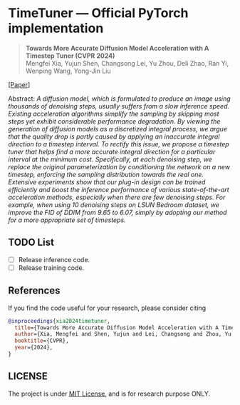 # TimeTuner &mdash; Official PyTorch implementation

> **Towards More Accurate Diffusion Model Acceleration with A Timestep Tuner (CVPR 2024)** <br>
> Mengfei Xia, Yujun Shen, Changsong Lei, Yu Zhou, Deli Zhao, Ran Yi, Wenping Wang, Yong-Jin Liu <br>

[[Paper](https://openaccess.thecvf.com/content/CVPR2024/papers/Xia_Towards_More_Accurate_Diffusion_Model_Acceleration_with_A_Timestep_Tuner_CVPR_2024_paper.pdf)]

Abstract: *A diffusion model, which is formulated to produce an image using thousands of denoising steps, usually suffers from a slow inference speed. Existing acceleration algorithms simplify the sampling by skipping most steps yet exhibit considerable performance degradation. By viewing the generation of diffusion models as a discretized integral process, we argue that the quality drop is partly caused by applying an inaccurate integral direction to a timestep interval. To rectify this issue, we propose a timestep tuner that helps find a more accurate integral direction for a particular interval at the minimum cost. Specifically, at each denoising step, we replace the original parameterization by conditioning the network on a new timestep, enforcing the sampling distribution towards the real one. Extensive experiments show that our plug-in design can be trained efficiently and boost the inference performance of various state-of-the-art acceleration methods, especially when there are few denoising steps. For example, when using 10 denoising steps on LSUN Bedroom dataset, we improve the FID of DDIM from 9.65 to 6.07, simply by adopting our method for a more appropriate set of timesteps.*

## TODO List

- [ ] Release inference code.
- [ ] Release training code.

## References

If you find the code useful for your research, please consider citing

```bib
@inproceedings{xia2024timetuner,
  title={Towards More Accurate Diffusion Model Acceleration with A Timestep Tuner},
  author={Xia, Mengfei and Shen, Yujun and Lei, Changsong and Zhou, Yu and Zhao, Deli and Yi, Ran and Wang, Wenping and Liu, Yong-Jin},
  booktitle={CVPR},
  year={2024},
}
```

## LICENSE

The project is under [MIT License](./LICENSE), and is for research purpose ONLY.